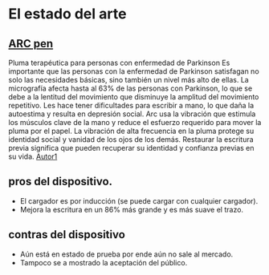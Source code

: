 # El estado del arte

##  [ARC pen](link)
 
 Pluma terapéutica para personas con enfermedad de Parkinson
Es importante que las personas con la enfermedad de Parkinson satisfagan no solo las necesidades básicas, sino también un nivel más alto de ellas. La micrografía afecta hasta al 63% de las personas con Parkinson, lo que se debe a la lentitud del movimiento que disminuye la amplitud del movimiento repetitivo. Les hace tener dificultades para escribir a mano, lo que daña la autoestima y resulta en depresión social. Arc usa la vibración que estimula los músculos clave de la mano y reduce el esfuerzo requerido para mover la pluma por el papel. La vibración de alta frecuencia en la pluma protege su identidad social y vanidad de los ojos de los demás. Restaurar la escritura previa significa que pueden recuperar su identidad y confianza previas en su vida.
[Autor1](link)

## pros  del dispositivo.
   - El cargador es por inducción (se puede cargar con cualquier cargador).
   - Mejora la escritura en un 86% más grande y es más suave el trazo.
 ## contras del dispositivo
   - Aún está en estado de prueba por ende aún no sale al mercado.
   - Tampoco se a mostrado la aceptación del público.






 


